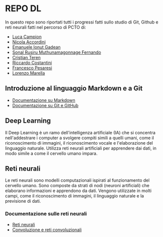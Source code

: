 # REPO DL

In questo repo sono riportati tutti i progressi fatti sullo studio di Git, Github e reti neurali fatti nel percorso di PCTO di:
- [Luca Campion](mailto:21048@studenti.marconiverona.edu.it)
- [Nicola Accordini](mailto:20536@studenti.marconiverona.edu.it)
- [Emanuele Ionut Gadean](mailto:20265@studenti.marconiverona.edu.it)
- [Sonal Rusiru Muthunamagonnage Fernando](mailto:20368@studenti.marconiverona.edu.it)
- [Cristian Teren](mailto:20486@studenti.marconiverona.edu.it)
- [Riccardo Costantini](mailto:20205@studenti.marconiverona.edu.it)
- [Francesco Pesaresi](mailto:20396@studenti.marconiverona.edu.it)
- [Lorenzo Marella](mailto:20343@studenti.marconiverona.edu.it)

## Introduzione al linguaggio Markdown e a Git

- [Documentazione su Markdown](./docs/git/markdown.md)
- [Documentazione su Git e GitHub](./docs/git/git_github.md)

## Deep Learning 

Il Deep Learning è un ramo dell'intelligenza artificiale (IA) che si concentra nell'addestrare i computer a svolgere compiti simili a quelli umani, come il riconoscimento di immagini, il riconoscimento vocale e l'elaborazione del linguaggio naturale. Utilizza reti neurali artificiali per apprendere dai dati, in modo simile a come il cervello umano impara.

## Reti neurali

Le reti neurali sono modelli computazionali ispirati al funzionamento del cervello umano. Sono composte da strati di nodi (neuroni artificiali) che elaborano informazioni e apprendono da dati. Vengono utilizzate in molti campi, come il riconoscimento di immagini, il linguaggio naturale e la previsione di dati.

### Documentazione sulle reti neurali

- [Reti neurali](./docs/reti%20neurali/reti_neurali.md)
- [Convoluzione e reti convoluzionali](./docs/reti%20neurali/convoluzione_cnn.md)
